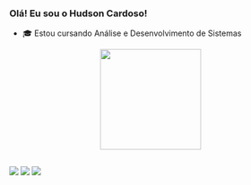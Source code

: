 ### Olá! Eu sou o Hudson Cardoso!



- 🎓 Estou cursando Análise e Desenvolvimento de Sistemas


<div align="center">
  <a href="https://github.com/Hudsonhc">
  <img height="180em" src="https://github-readme-stats.vercel.app/api?username=Hudsonhc&show_icons=true&theme=dark&include_all_commits=true&count_private=true"/>
  
</div>

  
   ##
 
<div> 
  <a href="https://instagram.com/hudsonhc" target="_blank"><img src="https://img.shields.io/badge/-Instagram-%23E4405F?style=for-the-badge&logo=instagram&logoColor=white" target="_blank"></a>
  <a href = "mailto:hudsonhenriquecardoso@gmail.com"><img src="https://img.shields.io/badge/-Gmail-%23333?style=for-the-badge&logo=gmail&logoColor=white" target="_blank"></a>
  <a href="https://www.linkedin.com/in/hudson-cardoso/" target="_blank"><img src="https://img.shields.io/badge/-LinkedIn-%230077B5?style=for-the-badge&logo=linkedin&logoColor=white" target="_blank"></a> 
 
 
</div>
  

